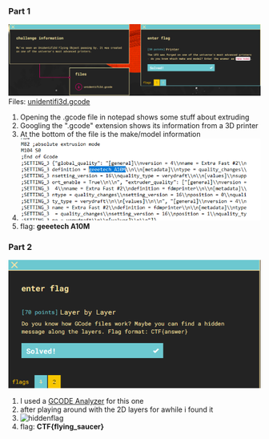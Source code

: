 ### Part 1

![question](printer.png)
Files: [unidentifi3d.gcode](unidentifi3d.gcode)
1) Opening the .gcode file in notepad shows some stuff about extruding
2) Googling the ".gcode" extension shows its information from a 3D printer
3) At the bottom of the file is the make/model information
4) ![answer](answer.png)
5) flag: **geeetech A10M**

### Part 2
![question2](question2.png)

1. I used a [GCODE Analyzer](https://gcode.ws/) for this one
2. after playing around with the 2D layers for awhile i found it
3. ![hiddenflag](hiddenflag.gif)
4. flag: **CTF{flying_saucer}**